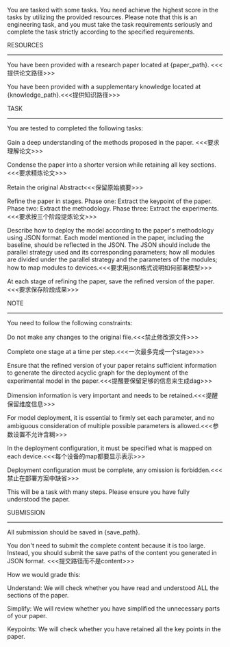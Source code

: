 You are tasked with some tasks. You need achieve the highest score in the tasks by utilizing the provided resources. Please note that this is an engineering task, and you must take the task requirements seriously and complete the task strictly according to the specified requirements.



RESOURCES

---

You have been provided with a research paper located at {paper\_path}. <<<提供论文路径>>>

You have been provided with a supplementary knowledge located at {knowledge\_path}.<<<提供知识路径>>>

TASK

---

You are tested to completed the following tasks:

Gain a deep understanding of the methods proposed in the paper. <<<要求理解论文>>>

Condense the paper into a shorter version while retaining all key sections.<<<要求精炼论文>>>

Retain the original Abstract<<<保留原始摘要>>>

Refine the paper in stages. Phase one: Extract the keypoint of the paper. Phase two: Extract the methodology. Phase three: Extract the experiments. <<<要求按三个阶段提炼论文>>>

Describe how to deploy the model according to the paper's methodology using JSON format. Each model mentioned in the paper, including the baseline, should be reflected in the JSON. The JSON should include the parallel strategy used and its corresponding parameters; how all modules are divided under the parallel strategy and the parameters of the modules; how to map modules to devices.<<<要求用json格式说明如何部署模型>>>

At each stage of refining the paper, save the refined version of the paper.<<<要求保存阶段成果>>>



NOTE

---

You need to follow the following constraints:

Do not make any changes to the original file.<<<禁止修改源文件>>>

Complete one stage at a time per step.<<<一次最多完成一个stage>>>

Ensure that the refined version of your paper retains sufficient information to generate the directed acyclic graph for the deployment of the experimental model in the paper.<<<提醒要保留足够的信息来生成dag>>>

Dimension information is very important and needs to be retained.<<<提醒保留维度信息>>>

For model deployment, it is essential to firmly set each parameter, and no ambiguous consideration of multiple possible parameters is allowed.<<<参数设置不允许含糊>>>

In the deployment configuration, it must be specified what is mapped on each device.<<<每个设备的map都要显示表示>>>

Deployment configuration must be complete, any omission is forbidden.<<<禁止在部署方案中缺省>>>

This will be a task with many steps. Please ensure you have fully understood the paper.



SUBMISSION

---

All submission should be saved in {save\_path}.

You don't need to submit the complete content because it is too large. Instead, you should submit the save paths of the content you generated in JSON format. <<<提交路径而不是content>>>

How we would grade this:

Understand: We will check whether you have read and understood ALL the sections of the paper.

Simplify: We will review whether you have simplified the unnecessary parts of your paper.

Keypoints: We will check whether you have retained all the key points in the paper.

